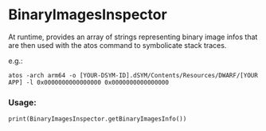 # BinaryImagesInspector
At runtime, provides an array of strings representing binary image infos that are then used with the atos command to symbolicate stack traces.

e.g.:
```
atos -arch arm64 -o [YOUR-DSYM-ID].dSYM/Contents/Resources/DWARF/[YOUR APP] -l 0x0000000000000000 0x0000000000000000
```

### Usage:

```
print(BinaryImagesInspector.getBinaryImagesInfo())
```

